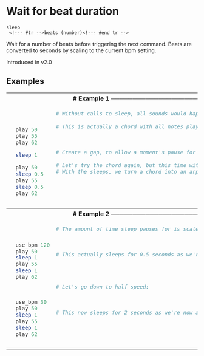 # Wait for beat duration

```
sleep 
 <!--- #tr -->beats (number)<!--- #end tr -->
```


Wait for a number of beats before triggering the next command. Beats are converted to seconds by scaling to the current bpm setting.

Introduced in v2.0

## Examples

<table class="examples">
<tr>
<th colspan="2" class="even head"># Example 1 ──────────────────────────────────────────────────────</th>
</tr>
<tr>
<td class="even">

```ruby


  play 50 
  play 55
  play 62

  sleep 1 

  play 50 
  sleep 0.5
  play 55
  sleep 0.5
  play 62


```

</td>
<td class="even">

<!--- #tr -->
```ruby
# Without calls to sleep, all sounds would happen at once:
 
# This is actually a chord with all notes played simultaneously
 
 
 
# Create a gap, to allow a moment's pause for reflection...
 
# Let's try the chord again, but this time with sleeps:
# With the sleeps, we turn a chord into an arpeggio
 
 
 



```
<!--- #end tr -->

</td>
</tr>
<tr>
<th colspan="2" class="odd head"># Example 2 ──────────────────────────────────────────────────────</th>
</tr>
<tr>
<td class="odd">

```ruby


  use_bpm 120
  play 50
  sleep 1
  play 55
  sleep 1
  play 62

 

  use_bpm 30
  play 50
  sleep 1
  play 55
  sleep 1
  play 62


```

</td>
<td class="odd">

<!--- #tr -->
```ruby
# The amount of time sleep pauses for is scaled to match the current bpm. The default bpm is 60. Let's double it:
 
 
 
# This actually sleeps for 0.5 seconds as we're now at double speed
 
 
 
 
# Let's go down to half speed:
 
 
 
# This now sleeps for 2 seconds as we're now at half speed.
 
 
 



```
<!--- #end tr -->

</td>
</tr>
</table>


